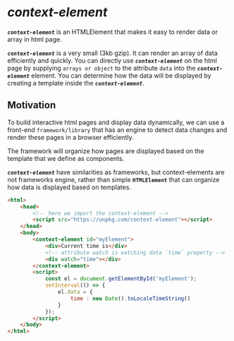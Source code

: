 # _context-element_
**_`context-element`_** is an HTMLElement that makes it easy to render data or array in html page.

**_`context-element`_** is a very small (3kb gzip). It can render an array of data efficiently and quickly. You can directly use **_`context-element`_** on the html page by supplying `arrays or object` to the attribute `data` into the **_`context-element`_** element. You can determine how the data will be displayed by creating a template inside the **_`context-element`_**.

## Motivation
To build interactive html pages and display data dynamically, we can use a front-end `framework/library` that has an engine to detect data changes and render these pages in a browser efficiently.

The framework will organize how pages are displayed based on the template that we define as components.

**_`context-element`_** have similarities as frameworks, but context-elements are not frameworks engine, rather than simple **`HTMLElement`** that can organize how data is displayed based on templates.

```html
<html>
    <head>
        <!-- here we import the context-element -->
        <script src="https://unpkg.com/context-element"></script>
    </head>
    <body>
        <context-element id="myElement">
            <div>Current time is</div>
            <!-- attribute watch is watching data `time` property -->
            <div watch="time"></div>
        </context-element>
        <script>
            const el = document.getElementById('myElement');
            setInterval(() => {
                el.data = {
                    time : new Date().toLocaleTimeString()
                }
            });
        </script>
    </body>
</html>
```